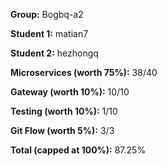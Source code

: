 **Group:** Bogbq-a2

**Student 1:** matian7

**Student 2:** hezhongq

**Microservices (worth 75%):** 38/40

**Gateway (worth 10%):** 10/10

**Testing (worth 10%):** 1/10

**Git Flow (worth 5%):** 3/3

**Total (capped at 100%):** 87.25%

